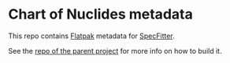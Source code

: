 
# Chart of Nuclides metadata

This repo contains [Flatpak](https://flatpak.org/) metadata for [SpecFitter](https://github.com/e-j-w/SpecFitter).

See the [repo of the parent project](https://github.com/e-j-w/SpecFitter) for more info on how to build it.
